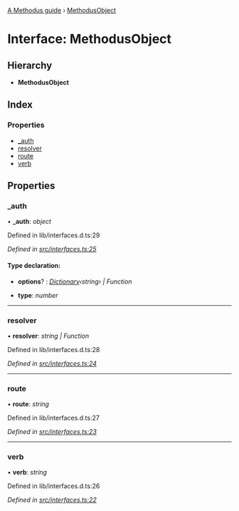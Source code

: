 [A Methodus guide](../README.md) › [MethodusObject](methodusobject.md)

# Interface: MethodusObject

## Hierarchy

* **MethodusObject**

## Index

### Properties

* [_auth](methodusobject.md#_auth)
* [resolver](methodusobject.md#resolver)
* [route](methodusobject.md#route)
* [verb](methodusobject.md#verb)

## Properties

###  _auth

• **_auth**: *object*

Defined in lib/interfaces.d.ts:29

*Defined in [src/interfaces.ts:25](https://github.com/nodulusteam/methodus.dev/blob/0650919/modules/platform/platform-rest/src/interfaces.ts#L25)*

#### Type declaration:

* **options**? : *[Dictionary](../README.md#dictionary)‹string› | Function*

* **type**: *number*

___

###  resolver

• **resolver**: *string | Function*

Defined in lib/interfaces.d.ts:28

*Defined in [src/interfaces.ts:24](https://github.com/nodulusteam/methodus.dev/blob/0650919/modules/platform/platform-rest/src/interfaces.ts#L24)*

___

###  route

• **route**: *string*

Defined in lib/interfaces.d.ts:27

*Defined in [src/interfaces.ts:23](https://github.com/nodulusteam/methodus.dev/blob/0650919/modules/platform/platform-rest/src/interfaces.ts#L23)*

___

###  verb

• **verb**: *string*

Defined in lib/interfaces.d.ts:26

*Defined in [src/interfaces.ts:22](https://github.com/nodulusteam/methodus.dev/blob/0650919/modules/platform/platform-rest/src/interfaces.ts#L22)*
